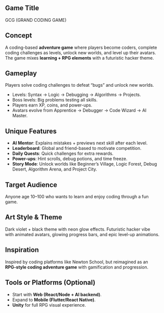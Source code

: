 ## Game Title
GCG (GRAND CODING GAME)  

## Concept 
A coding-based **adventure game** where players become coders, complete coding challenges as levels, unlock new worlds, and level up their avatars. The game mixes **learning + RPG elements** with a futuristic hacker theme.  

## Gameplay
Players solve coding challenges to defeat “bugs” and unlock new worlds.  
- Levels: Syntax → Logic → Debugging → Algorithms → Projects.  
- Boss levels: Big problems testing all skills.  
- Players earn XP, coins, and power-ups.  
- Avatars evolve from Apprentice → Debugger → Code Wizard → AI Master.  

## Unique Features 
- **AI Mentor**: Explains mistakes + previews next skill after each level.  
- **Leaderboard**: Global and friend-based to motivate competition.  
- **Daily Quests**: Quick challenges for extra rewards.  
- **Power-ups**: Hint scrolls, debug potions, and time freeze.  
- **Story Mode**: Unlock worlds like Beginner’s Village, Logic Forest, Debug Desert, Algorithm Arena, and Project City.  

## Target Audience  
Anyone age 10–100 who wants to learn and enjoy coding through a fun game.  

## Art Style & Theme
Dark violet + black theme with neon glow effects. Futuristic hacker vibe with animated avatars, glowing progress bars, and epic level-up animations.  

## Inspiration
Inspired by coding platforms like Newton School, but reimagined as an **RPG-style coding adventure game** with gamification and progression.  

## Tools or Platforms (Optional)
- Start with **Web (React/Node + AI backend)**.  
- Expand to **Mobile (Flutter/React Native)**.  
- **Unity** for full RPG visual experience. 
